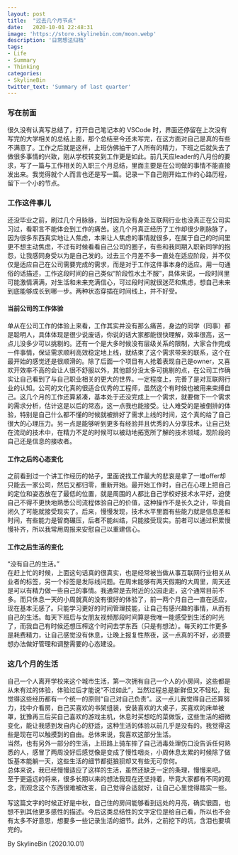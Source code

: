 ```yaml
---
layout: post
title:  "过去几个月节点"
date:   2020-10-01 22:48:31
image: 'https://store.skylinebin.com/moon.webp'
description: '日常想法归档'
tags:
- Life
- Summary
- Thinking
categories:
- SkylineBin
twitter_text: 'Summary of last quarter'
---  
```


### 写在前面  

很久没有认真写总结了，打开自己笔记本的 VSCode 时，界面还停留在上次没有写完的大学相关的总结上面，那个总结至今还未写完，在这方面对自己是真的有些不满意了。工作之后就是这样，上班仿佛抽干了人所有的精力，下班之后就失去了做很多事情的兴致，刚从学校转变到工作更是如此。前几天应leader的八月份的要求，写了一篇与工作相关的入职三个月总结，里面主要是在公司做的事情不能直接发出来。我觉得就个人而言也还是写一篇。记录一下自己刚开始工作的心路历程，留下一个小的节点。  

### 工作这件事儿  

还没毕业之前，刷过几个月脉脉，当时因为没有身处互联网行业也没真正在公司实习过，看职言不能体会到工作的痛苦。这几个月真正经历了工作却很少刷脉脉了，因为很多东西真实地让人焦虑，本来让人焦虑的事情就很多，在属于自己的时间里更不想主动焦虑，不过有时候看看自己公司的圈子，有些和我同期入职新同学的抱怨，让我感同身受以为是自己发的。过去三个月差不多一直处在适应阶段，并不仅仅是适应自己在公司需要完成的需求，而是对于工作这件事本身的适应。用一句通俗的话描述，工作这段时间的自己类似“阶段性水土不服”，具体来说，一段时间里可能激情满满，对生活和未来充满信心，可过段时间就很迷茫和焦虑，想自己未来到底能够成长到哪一步。两种状态穿插在时间线上，并不好受。  

#### 当前公司的工作体验  
单从在公司工作的体验上来看，工作其实并没有那么痛苦，身边的同学（同事）都是聪明人，具体体现是很少说废话，你说的话大家都能很快理解，效率很高，这一点儿没多少可以挑剔的。还有一个是大多时候没有层级关系的限制，大家合作完成一件事情，保证需求顺利高效稳定地上线，就结束了这个需求带来的联系，这个在最开始的感觉还是很顺滑的。除了后面一个项目有人抢着表现自己是owner，又喜欢开效率不高的会让人很不舒服以外，其他部分没太多可挑剔的点，在公司工作确实让自己看到了与自己职业相关的更大的世界。一定程度上，完善了是对互联网行业的认知。公司的文化真的很适合优秀的工程师，虽然这个有时候也被用来束缚自己。这几个月的工作还算紧凑，基本处于还没完成上一个需求，就要做下一个需求的需求分析，估计这是以后的常态，这一点我也能接受。让人难受的是被倒排的体验，特别是自己什么都不懂的时候就被排好了需求上线的时间，这个真的给了自己很大的心理压力。另一点是能够听到更多有经验并且优秀的人分享技术，让自己处在流动的技术中，在精力不足的时候可以被动地拓宽所了解的技术领域，现阶段的自己还是信息的接收者。  

#### 工作之后的心态变化  
之前看到过一个讲工作经历的帖子，里面说找工作最大的悲哀是拿了一堆offer却只能去一家公司，然后又都归零，重新开始。最开始工作时，自己在心理上把自己的定位和姿态放在了最低的位置，就是周围的人都比自己学校好技术水平好，迫使自己不得不更快地熟悉公司流程体验自己的价值，这种操作不是长久之计，毕竟自闭久了可能就接受现实了。后来，慢慢发现，技术水平里面有些能力就是信息差和时间，有些能力是智商碾压，后者不能纠结，只能接受现实。前者可以通过积累慢慢补齐，所以我常用周报来安慰自己以重建信心。  

#### 工作之后生活的变化  
“没有自己的生活。”  
在赶上忙的时候，上面这句话真的很真实，也是经常被当做从事互联网行业相关从业者的标签，另一个标签是发际线问题。在周末能够有两天假期的大周里，周天还是可以有精力做一些自己的事情。我通常是去附近的公园走走，这个通常目前不多。而只休息一天的小周就真的没有很好的体验了，前一两个月自己一直在适应，现在基本无感了。只能学习更好的时间管理技能，让自己有感兴趣的事情，从而有自己的生活。每天下班后与女朋友视频那段时间算是我唯一能感受到生活的时光了，而我自己有时候还想压榨这个时间去学东西（只是有想法）。每天的工作更多是耗费精力，让自己感觉没有休息，让晚上报复性熬夜，这一点真的不好，必须要想办法做好管理和调整需要的心态建设。  

### 这几个月的生活  

自己一个人离开学校来这个城市生活，第一次拥有自己一个人的小房间，这些都是从未有过的体验，体验过后才能说“不过如此”，当然过程总是新鲜但又不轻松，我觉得这些经历都有一个统一的原则“自己对自己负责”。这一点儿我觉得自己还算努力，找中介看房，自己买喜欢的书架组装，安装喜欢的大桌子，买喜欢的床单被罩，犹豫再三后买自己喜欢的游戏主机，休息时买想吃的菜做饭，这些生活的细微变化，能让我感到发自内心的舒适，这种生活的体验以前几乎是没有的。我觉得这些是现在可以触摸到的自由。总体来说，我喜欢这部分生活。  
当然，也有另外一部分的生活，上班路上骑车摔了自己消毒处理伤口没告诉任何熟悉的人，感冒了两周没好后感觉像是变成了慢性咽炎，小周休息太累的时候除了做饭基本能躺一天，这些生活的细节都挺狼狈却又有些无可奈何。  
总体来说，我已经慢慢适应了这样的生活，虽然还缺乏一定的条理，慢慢来吧。
至于更遥远的将来，很多长期以来的想法我现在还坚持着，毕竟大家都有不同的观念，而观念这个东西很难被改变，自己觉得合适就好，让自己心里觉得踏实一些。

写这篇文字的时候正好是中秋，自己住的房间能够看到远处的月亮，确实很圆，也想不到其他更多感性的描述。今后这类总结性的文字定位是给自己看，所以也不会有太多不好意思，想要多一些记录生活的细节。此外，之前挖下的坑，含泪也要填完的。  

By SkylineBin (2020.10.01)  